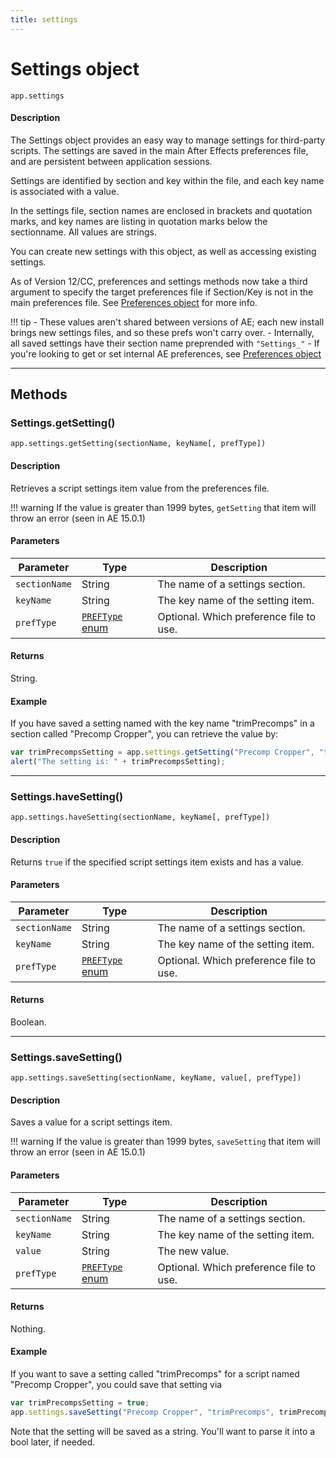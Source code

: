 ```yaml
---
title: settings
---
```


# Settings object

`app.settings`

#### Description

The Settings object provides an easy way to manage settings for third-party scripts. The settings are saved in the main After Effects preferences file, and are persistent between application sessions.

Settings are identified by section and key within the file, and each key name is associated with a value.

In the settings file, section names are enclosed in brackets and quotation marks, and key names are listing in quotation marks below the sectionname. All values are strings.

You can create new settings with this object, as well as accessing existing settings.

As of Version 12/CC, preferences and settings methods now take a third argument to specify the target preferences file if Section/Key is not in the main preferences file. See [Preferences object](preferences.md) for more info.

!!! tip
    - These values aren't shared between versions of AE; each new install brings new settings files, and so these prefs won't carry over.
    - Internally, all saved settings have their section name preprended with `"Settings_"`
    - If you're looking to get or set internal AE preferences, see [Preferences object](preferences.md)

---

## Methods

### Settings.getSetting()

`app.settings.getSetting(sectionName, keyName[, prefType])`

#### Description

Retrieves a script settings item value from the preferences file.

!!! warning
    If the value is greater than 1999 bytes, `getSetting` that item will throw an error (seen in AE 15.0.1)

#### Parameters

|   Parameter   |                       Type                        |               Description               |
| ------------- | ------------------------------------------------- | --------------------------------------- |
| `sectionName` | String                                            | The name of a settings section.         |
| `keyName`     | String                                            | The key name of the setting item.       |
| `prefType`    | [`PREFType` enum](./preferences.md#preftype-enum) | Optional. Which preference file to use. |


#### Returns

String.

#### Example

If you have saved a setting named with the key name "trimPrecomps" in a section called "Precomp Cropper", you can retrieve the value by:

```javascript
var trimPrecompsSetting = app.settings.getSetting("Precomp Cropper", "trimPrecomps");
alert("The setting is: " + trimPrecompsSetting);
```

---

### Settings.haveSetting()

`app.settings.haveSetting(sectionName, keyName[, prefType])`

#### Description

Returns `true` if the specified script settings item exists and has a value.

#### Parameters

|   Parameter   |                       Type                        |               Description               |
| ------------- | ------------------------------------------------- | --------------------------------------- |
| `sectionName` | String                                            | The name of a settings section.         |
| `keyName`     | String                                            | The key name of the setting item.       |
| `prefType`    | [`PREFType` enum](./preferences.md#preftype-enum) | Optional. Which preference file to use. |

#### Returns

Boolean.

---

### Settings.saveSetting()

`app.settings.saveSetting(sectionName, keyName, value[, prefType])`

#### Description

Saves a value for a script settings item.

!!! warning
    If the value is greater than 1999 bytes, `saveSetting` that item will throw an error (seen in AE 15.0.1)

#### Parameters

|   Parameter   |                       Type                        |               Description               |
| ------------- | ------------------------------------------------- | --------------------------------------- |
| `sectionName` | String                                            | The name of a settings section.         |
| `keyName`     | String                                            | The key name of the setting item.       |
| `value`       | String                                            | The new value.                          |
| `prefType`    | [`PREFType` enum](./preferences.md#preftype-enum) | Optional. Which preference file to use. |

#### Returns

Nothing.

#### Example

If you want to save a setting called "trimPrecomps" for a script named "Precomp Cropper", you could save that setting via

```javascript
var trimPrecompsSetting = true;
app.settings.saveSetting("Precomp Cropper", "trimPrecomps", trimPrecompsSetting);
```

Note that the setting will be saved as a string. You'll want to parse it into a bool later, if needed.
